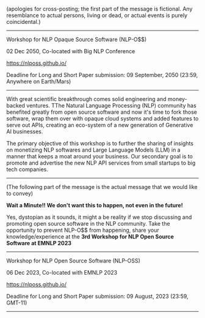 (apologies for cross-posting; the first part of the message is fictional. Any resemblance to actual persons, living or dead, or actual events is purely coincidental.)

-----

Workshop for NLP Opaque Source Software (NLP-O$$)

02 Dec 2050, Co-located with Big NLP Conference

https://nlposs.github.io/

Deadline for Long and Short Paper submission: 09 September, 2050 (23:59, Anywhere on Earth/Mars)

-----

With great scientific breakthrough comes solid engineering and money-backed ventures. TThe Natural Language Processing (NLP) community has benefited greatly from open source software and now it's time to fork those software, wrap them over with opaque cloud systems and added features to serve out APIs, creating an eco-system of a new generation of Generative AI businesses.

The primary objective of this workshop is to further the sharing of insights on monetizing NLP softwares and Large Language Models (LLM) in a manner that keeps a moat around your business. Our secondary goal is to promote and advertise the new NLP API services from small startups to big tech companies. 

----


(The following part of the message is the actual message that we would like to convey)


**Wait a Minute!! We don't want this to happen, not even in the future!**

Yes, dystopian as it sounds, it might a be reality if we stop discussing and promoting open source software in the NLP community. Take the opportunity to prevent NLP-O$$ from happening, share your knowledge/experience at the **3rd Workshop for NLP Open Source Software at EMNLP 2023**


----
Workshop for NLP Open Source Software (NLP-OSS)

06 Dec 2023, Co-located with EMNLP 2023

https://nlposs.github.io/

Deadline for Long and Short Paper submission: 09 August, 2023 (23:59,
GMT-11)

-----



